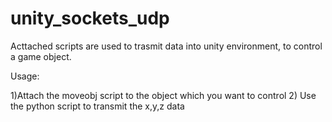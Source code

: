 # unity_sockets_udp

Acttached scripts are used to trasmit data into unity environment, to control a game object.

Usage:

1)Attach the moveobj script to the object which you want to control
2) Use the python script to transmit the x,y,z data 
